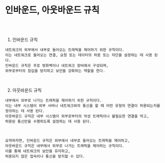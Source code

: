 # 인바운드, 아웃바운드 규칙

<br /><br />

1. 인바운드 규칙
```
네트워크의 외부에서 내부로 들어오는 트래픽을 제어하기 위한 규칙이다.
이는 네트워크로 들어오는 연결, 요청 또는 데이터의 허용 또는 차단을 설정하는 데 사용 된다. 
인바운드 규칙은 주로 방화벽이나 네트워크 장비에서 구성되며,
외부로부터의 침입을 방지하고 보안을 강화하는 역할을 한다.
```

<br />

2. 아웃바운드 규칙
```
내부에서 외부로 나가는 트래픽을 제어하기 위한 규칙이다.
이는 내부 시스템이 외부 서버나 네트워크와의 통신을 할 때 어떤 유형의 연결이 허용되는지를 정의하는 데 사용 된다.
아웃바운드 규칙은 내부 시스템이 외부로부터의 악성 트래픽이나 불필요한 연결을 막고,
허용된 통신만을 수행하도록 설정하는 데 사용 된다.
```

<br />

```
요약하자면, 인바운드 규칙은 외부에서 내부로 들어오는 트래픽을 제어하고,
아웃바운드 규칙은 내부에서 외부로 나가는 트래픽을 제어하는 규칙이다. 
이를 통해 네트워크의 보안을 유지하고,
허용되지 않은 접속이나 통신을 방지할 수 있다.
```
